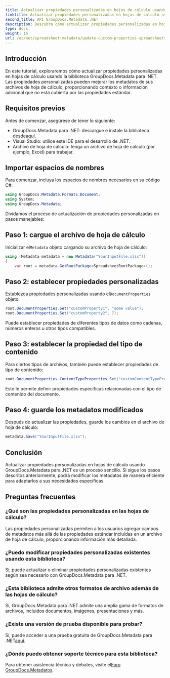 ```yaml
---
title: Actualizar propiedades personalizadas en hojas de cálculo usando .NET
linktitle: Actualizar propiedades personalizadas en hojas de cálculo usando .NET
second_title: API GroupDocs.Metadata .NET
description: Descubra cómo actualizar propiedades personalizadas en hojas de cálculo usando GroupDocs.Metadata para .NET. Este tutorial mejora sus habilidades de gestión de metadatos de forma eficaz.
type: docs
weight: 15
url: /es/net/spreadsheet-metadata/update-custom-properties-spreadsheets/
---
```

## Introducción
En este tutorial, exploraremos cómo actualizar propiedades personalizadas en hojas de cálculo usando la biblioteca GroupDocs.Metadata para .NET. Las propiedades personalizadas pueden mejorar los metadatos de sus archivos de hoja de cálculo, proporcionando contexto o información adicional que no está cubierta por las propiedades estándar.
## Requisitos previos
Antes de comenzar, asegúrese de tener lo siguiente:
- GroupDocs.Metadata para .NET: descargue e instale la biblioteca desde[aquí](https://releases.groupdocs.com/metadata/net/).
- Visual Studio: utilice este IDE para el desarrollo de .NET.
- Archivo de hoja de cálculo: tenga un archivo de hoja de cálculo (por ejemplo, Excel) para trabajar.

## Importar espacios de nombres
Para comenzar, incluya los espacios de nombres necesarios en su código C#:
```csharp
using GroupDocs.Metadata.Formats.Document;
using System;
using GroupDocs.Metadata;
```

Dividamos el proceso de actualización de propiedades personalizadas en pasos manejables:
## Paso 1: cargue el archivo de hoja de cálculo
 Inicializar el`Metadata` objeto cargando su archivo de hoja de cálculo:
```csharp
using (Metadata metadata = new Metadata("YourInputFile.xlsx"))
{
    var root = metadata.GetRootPackage<SpreadsheetRootPackage>();
```
## Paso 2: establecer propiedades personalizadas
 Establezca propiedades personalizadas usando el`DocumentProperties` objeto:
```csharp
root.DocumentProperties.Set("customProperty1", "some value");
root.DocumentProperties.Set("customProperty2", 7);
```
Puede establecer propiedades de diferentes tipos de datos como cadenas, números enteros u otros tipos compatibles.
## Paso 3: establecer la propiedad del tipo de contenido
Para ciertos tipos de archivos, también puede establecer propiedades de tipo de contenido:
```csharp
root.DocumentProperties.ContentTypeProperties.Set("customContentTypeProperty", "custom value");
```
Esto le permite definir propiedades específicas relacionadas con el tipo de contenido del documento.
## Paso 4: guarde los metadatos modificados
Después de actualizar las propiedades, guarde los cambios en el archivo de hoja de cálculo:
```csharp
metadata.Save("YourInputFile.xlsx");
```

## Conclusión
Actualizar propiedades personalizadas en hojas de cálculo usando GroupDocs.Metadata para .NET es un proceso sencillo. Si sigue los pasos descritos anteriormente, podrá modificar los metadatos de manera eficiente para adaptarlos a sus necesidades específicas.

## Preguntas frecuentes
### ¿Qué son las propiedades personalizadas en las hojas de cálculo?
Las propiedades personalizadas permiten a los usuarios agregar campos de metadatos más allá de las propiedades estándar incluidas en un archivo de hoja de cálculo, proporcionando información más detallada.
### ¿Puedo modificar propiedades personalizadas existentes usando esta biblioteca?
Sí, puede actualizar o eliminar propiedades personalizadas existentes según sea necesario con GroupDocs.Metadata para .NET.
### ¿Esta biblioteca admite otros formatos de archivo además de las hojas de cálculo?
Sí, GroupDocs.Metadata para .NET admite una amplia gama de formatos de archivos, incluidos documentos, imágenes, presentaciones y más.
### ¿Existe una versión de prueba disponible para probar?
 Sí, puede acceder a una prueba gratuita de GroupDocs.Metadata para .NET[aquí](https://releases.groupdocs.com/).
### ¿Dónde puedo obtener soporte técnico para esta biblioteca?
 Para obtener asistencia técnica y debates, visite el[Foro GroupDocs.Metadatos](https://forum.groupdocs.com/c/metadata/14).